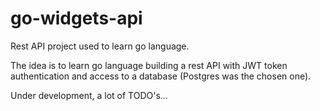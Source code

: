 # go-widgets-api
Rest API project used to learn go language.

The idea is to learn go language building a rest API with JWT token authentication 
and access to a database (Postgres was the chosen one).

Under development, a lot of TODO's...